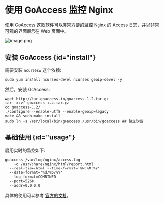 # 使用 GoAccess 监控 Nginx

使用 GoAccess 这款软件可以非常方便的监控 Nginx 的 Access 日志，并以非常可观的界面展示在 Web 页面中。

![image.png](http://file-linker.oss-cn-hangzhou.aliyuncs.com/BQP0d3obfVmGywEkuHBm.jpeg)

## 安装 GoAccess {id="install"}

需要安装 `ncursesw` 这个依赖:
```shell
sudo yum install ncurses-devel ncurses geoip-devel -y
```
然后，安装 GoAccess:
```shell
wget http://tar.goaccess.io/goaccess-1.2.tar.gz
tar -xzvf goaccess-1.2.tar.gz
cd goaccess-1.2/
./configure --enable-utf8 --enable-geoip=legacy
make && sudo make install
sudo ln -s /usr/local/bin/goaccess /usr/bin/goaccess ## 建立软链
```

## 基础使用 {id="usage"}

启用实时的监控如下:
```shell
goaccess /var/log/nginx/access.log 
	-o /usr/share/nginx/html/report.html 
  --real-time-html --time-format='%H:%M:%s' 
  --date-format='%d/%b/%Y' 
  --log-format=COMBINED 
  --port=5260 
  --addr=0.0.0.0
```

具体的使用可以参考 [官方的文档](https://www.goaccess.cc/?mod=man)。